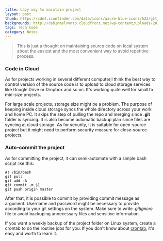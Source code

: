 ```yaml
---
title: Lazy way to maintain project
layout: post
thumb: https://cdn4.iconfinder.com/data/icons/azure-blue-icons/522/git_repository.png 
backgrounds: http://dab1nmslvvntp.cloudfront.net/wp-content/uploads/2013/05/bg.png
tags: Tech Code
category: Notes
---
```


>This is just a thought on maintaining source code on local system about the easiest and the most convenient way to avoid repetitive process.

### Code in Cloud

As for projects working in several different computer,I think the best way to control version of the source code is to upload to cloud storage services like Google Drive or Dropbox and so on. It's working quite well for small to mid-size projects. 

For large scale projects, storage size might be a problem. The purpose of keeping inside cloud storage syncs the whole directory across your work and home PC. It skips the step of pulling the repo and merging since **.git** folder is syncing. It is also become automatic backup plan since files are syncing at cloud storage. As for security, it is suitable for open-source project but it might need to perform security measure for close-source projects.

### Auto-commit the project

As for committing the project, it can semi-automate with a simple bash script like this:

    #! /bin/bash	
	git pull
	git add -A
	git commit -m $1
	git push origin master

After that, it is possible to commit by providing commit message as argument. Username and password might be necessary to provide according to your git settings on the system. Make sure to write *.gitignore* file to avoid backuping unnecessary files and sensitive information.

If you want a weekly backup of the project folder on Linux system, create a crontab to do the routine jobs for you. If you don't know about <a href="https://duckduckgo.com/?q=crontab+examples&ia=answer">crontab</a>, it's easy and worth to learn it.







